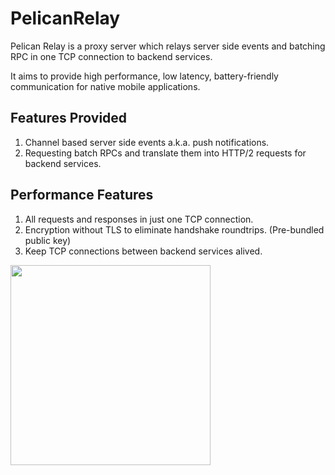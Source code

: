 # PelicanRelay

Pelican Relay is a proxy server which relays server side events and batching RPC in one TCP connection to backend services.

It aims to provide high performance, low latency, battery-friendly communication for native mobile applications.

## Features Provided

1. Channel based server side events a.k.a. push notifications.
2. Requesting batch RPCs and translate them into HTTP/2 requests for backend services.

## Performance Features

1. All requests and responses in just one TCP connection.
2. Encryption without TLS to eliminate handshake roundtrips. (Pre-bundled public key)
3. Keep TCP connections between backend services alived.

<img src="https://i.gyazo.com/4e957a9de9503a2f3c3e30c131b15315.png" width=320px />
